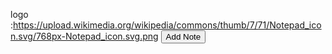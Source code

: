 logo :https://upload.wikimedia.org/wikipedia/commons/thumb/7/71/Notepad_icon.svg/768px-Notepad_icon.svg.png
<button className='Add_Note_Button'>Add Note</button>